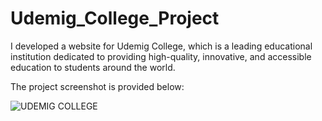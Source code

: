 ﻿# Udemig_College_Project

I developed a website for Udemig College, which is a leading educational institution dedicated to providing high-quality, innovative, and accessible education to students around the world.

The project screenshot is provided below:

![UDEMIG COLLEGE](https://github.com/erhantapanyigit/Udemig_College_Project/assets/132780710/2788de97-64c8-4462-a91a-82276804d398)
